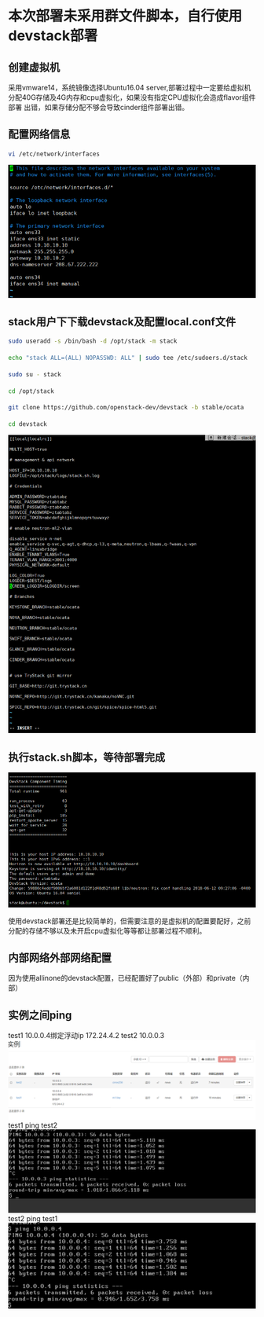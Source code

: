 # 本次部署未采用群文件脚本，自行使用devstack部署
## 创建虚拟机
采用vmware14，系统镜像选择Ubuntu16.04 server,部署过程中一定要给虚拟机分配40G存储及4G内存和cpu虚拟化，如果没有指定CPU虚拟化会造成flavor组件部署
出错，如果存储分配不够会导致cinder组件部署出错。
## 配置网络信息
```bash
vi /etc/network/interfaces
```
![1](配置网络信息.PNG)

## stack用户下下载devstack及配置local.conf文件
```bash
sudo useradd -s /bin/bash -d /opt/stack -m stack

echo "stack ALL=(ALL) NOPASSWD: ALL" | sudo tee /etc/sudoers.d/stack

sudo su - stack

cd /opt/stack

git clone https://github.com/openstack-dev/devstack -b stable/ocata

cd devstack
```
![2](conf.PNG)

## 执行stack.sh脚本，等待部署完成
![3](捕获.PNG)

使用devstack部署还是比较简单的，但需要注意的是虚拟机的配置要配好，之前分配的存储不够以及未开启cpu虚拟化等等都让部署过程不顺利。

## 内部网络外部网络配置
因为使用allinone的devstack配置，已经配置好了public（外部）和private（内部）

## 实例之间ping
test1 10.0.0.4绑定浮动ip 172.24.4.2
test2 10.0.0.3
![4](实例.PNG)
test1 ping test2
![5](1ping2.PNG)
test2 ping test1
![6](2ping1.PNG)
